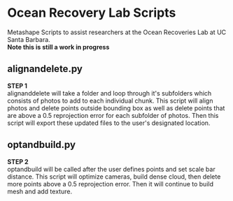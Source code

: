 # Ocean Recovery Lab Scripts
Metashape Scripts to assist researchers at the Ocean Recoveries Lab at UC Santa Barbara. <br>
**Note this is still a work in progress**

## alignandelete.py
**STEP 1** <br>
alignanddelete will take a folder and loop through it's subfolders which consists of photos to add to each individual chunk. This script will align photos and delete points outside bounding box as well as delete points that are above a 0.5 reprojection error for each subfolder of photos. Then this script will export these updated files to the user's designated location. 

## optandbuild.py
**STEP 2** <br>
optandbuild will be called after the user defines points and set scale bar distance. This script will optimize cameras, build dense cloud, then delete more points above a 0.5 reprojection error. Then it will continue 
to build mesh and add texture.



